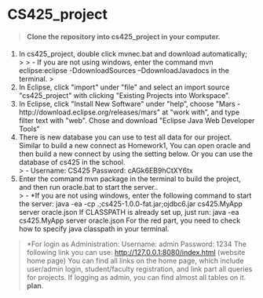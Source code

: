 # CS425_project

> #### Clone the repository into cs425_project in your computer.

<ol>
<li>In cs425_project, double click mvnec.bat and download automatically;</li>
  >
  > - If you are not using windows, enter the command mvn eclipse:eclipse -DdownloadSources –DdownloadJavadocs in the terminal.
  >
<li>In Eclipse, click "import" under "file" and select an import source "cs425_project" with clicking "Existing Projects into Workspace".</li>
<li>In Eclipse, click "Install New Software" under "help”, choose "Mars - http://download.eclipse.org/releases/mars" at "work with”, and type filter text with "web". Chose and download "Eclipse Java Web Developer Tools"</li>
<li>There is new database you can use to test all data for our project. Similar to build a new connect as Homework1, You can open oracle and then build a new connect by using the setting below. Or you can use the database of cs425 in the school.</li>
  > - Username: CS425       Password: cAGk6EB9hCtXY6tx
  <li>Enter the command mvn package in the terminal to build the project, and then run oracle.bat to start the server..</li>
  > - *If you are not using windows, enter the following command to start the server:
 java -ea -cp .;cs425-1.0.0-fat.jar;ojdbc6.jar cs425.MyApp server oracle.json
If CLASSPATH is already set up, just run:
java -ea cs425.MyApp server oracle.json
For the red part, you need to check how to specify java classpath in your terminal.
  
</ol>


>  *For login as Administration:
Username: admin     Password: 1234
The following link you can use:
http://127.0.0.1:8080/index.html (website home page)
You can find all links on the home page, which include user/admin login, student/faculty registration, and link part all queries for projects. If logging as admin, you can find almost all tables on it. **plan**.
